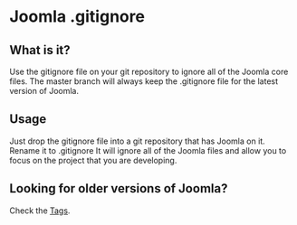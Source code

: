 Joomla .gitignore
==================================

What is it?
-------------------------------------
Use the gitignore file on your git repository to ignore all of the Joomla core files.
The master branch will always keep the .gitignore file for the latest version of Joomla.

Usage
-------------------------------
Just drop the gitignore file into a git repository that has Joomla on it. Rename it to .gitignore
It will ignore all of the Joomla files and allow you to focus on the project that you are developing.

Looking for older versions of Joomla?
----------------------------------
Check the [Tags](https://github.com/rcorral/Joomla-.gitignore/tags).